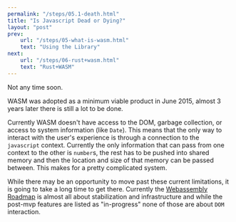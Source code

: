 ```yaml
---
permalink: "/steps/05.1-death.html"
title: "Is Javascript Dead or Dying?"
layout: "post"
prev: 
    url: "/steps/05-what-is-wasm.html"
    text: "Using the Library"
next: 
    url: "/steps/06-rust+wasm.html"
    text: "Rust+WASM"
---
```

Not any time soon.

<div class="explain">

<p>WASM was adopted as a minimum viable product in June 2015, almost 3 years later there is still a lot to be done. </p>

<p>Currently WASM doesn't have access to the DOM, garbage collection, or access to system information (like <code>Date</code>). This means that the only way to interact with the user's experience is through a connection to the <code>javascript</code> context. Currently the only information that can pass from one context to the other is <code>number</code>s, the rest has to be pushed into shared memory and then the location and size of that memory can be passed between. This makes for a pretty complicated system.</p>

<p>While there may be an opportunity to move past these current limitations, it is going to take a long time to get there. Currently the <a href="http://webassembly.org/roadmap/">Webassembly Roadmap</a> is almost all about stabilization and infrastructure and while the post-mvp features are listed as "in-progress" none of those are about <code>DOM</code> interaction.</p>
</div>